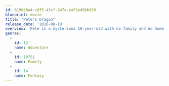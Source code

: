 ```yaml
---
id: 6196e8a4-cdf5-43cf-847a-ca73ed8bb930
blueprint: movie
title: "Pete's Dragon"
release_date: '2016-08-10'
overview: 'Pete is a mysterious 10-year-old with no family and no home who claims to live in the woods with a giant, green dragon named Elliott. With the help of Natalie, an 11-year-old girl whose father Jack owns the local lumber mill, forest ranger Grace sets out to determine where Pete came from, where he belongs, and the truth about this dragon.'
genres:
  -
    id: 12
    name: Adventure
  -
    id: 10751
    name: Family
  -
    id: 14
    name: Fantasy
---
```

